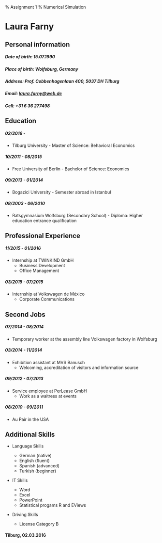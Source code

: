 % Assignment 1
% Numerical Simulation


Laura Farny
===============

Personal information
---------------

##### Date of birth:  15.07.1990

##### Place of birth: Wolfsburg, Germany

##### Address:        Prof. Cobbenhagenlaan 400, 5037 DH Tilburg

##### Email:          laura.farny@web.de

##### Cell:           +31 6 36 277498
 
 
Education
---------------

##### 02/2016 -		  
* Tilburg University - Master of Science: Behavioral Economics
						
##### 10/2011 - 08/2015 
* Free University of Berlin - Bachelor of Science: Economics
					
##### 09/2013 - 01/2014 
* Bogazici University - Semester abroad in Istanbul
					
##### 08/2003 - 06/2010 
* Ratsgymnasium Wolfsburg (Secondary School) - Diploma: Higher education entrance qualification
 
 
Professional Experience
---------------

##### 11/2015 - 01/2016 
* Internship at TWINKIND GmbH
	* Business Development
	* Office Management
					
##### 03/2015 - 07/2015 
* Internship at Volkswagen de México
	* Corporate Communications
 	 					
 
Second Jobs
---------------

##### 07/2014 - 08/2014 
* Temporary worker at the assembly line Volkswagen factory in Wolfsburg
				  
##### 03/2014 - 11/2014 
* Exhibition assistant at MVS Banusch
    * Welcoming, accreditation of visitors and information source
					
##### 09/2012 - 07/2013 
* Service employee at PerLease GmbH 
    * Work as a waitress at events
					
##### 08/2010 - 09/2011 
* Au Pair in the USA
 
 
Additional Skills
---------------

* Language Skills
    * German (native)
    * English (fluent)
    * Spanish (advanced)
    * Turkish (beginner)
	 		
* IT Skills
    * Word
    * Excel
    * PowerPoint
    * Statistical progams R and EViews
   	   		 
* Driving Skills
    * License Category B
			
 

#### Tilburg, 02.03.2016

